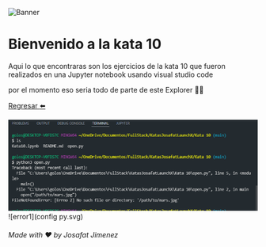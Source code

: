 ![Banner](https://github.com/JosafatJimenezB/KatasJosafatLaunchX/blob/main/extra/index.jpg)

# Bienvenido a la kata 10

Aqui lo que encontraras son los ejercicios de la kata 10 que fueron realizados en una Jupyter notebook usando visual studio code

por el momento eso seria todo de parte de este Explorer :man_astronaut:


[Regresar :arrow_left:](https://github.com/JosafatJimenezB/KatasJosafatLaunchX)

![error1](1.png)
![error1](config py.svg)


###### Made with :heart: by Josafat Jimenez
